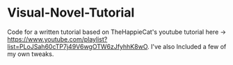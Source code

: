 # Visual-Novel-Tutorial
Code for a written tutorial based on TheHappieCat's youtube tutorial here -> https://www.youtube.com/playlist?list=PLoJSah60cTP7j49V6wgOTW6zJfyhhK8wO. I've also Included a few of my own tweaks.
